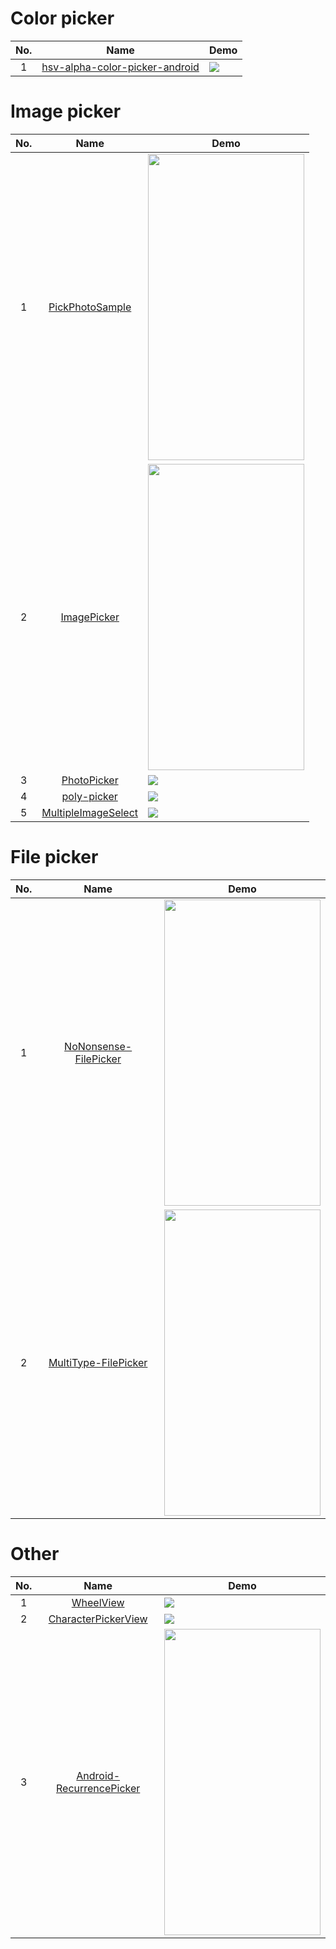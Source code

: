 Color picker
======================
No. | Name | Demo
:---: | :---: | ---
1| [hsv-alpha-color-picker-android](https://github.com/martin-stone/hsv-alpha-color-picker-android) | ![](https://github.com/martin-stone/hsv-alpha-color-picker-android/raw/master/docs/portrait.png)

Image picker
======================
No. | Name | Demo
:---: | :---: | ---
1| [PickPhotoSample](https://github.com/Werb/PickPhotoSample) | <img src="https://github.com/Werb/PickPhotoSample/raw/master/screenshots/new_home.png" width="250" height="490">
2| [ImagePicker](https://github.com/jeasonlzy/ImagePicker) | <img src="https://github.com/jeasonlzy/Screenshots/raw/master/ImagePicker/demo2.gif" width="250" height="490">
3| [PhotoPicker](https://github.com/donglua/PhotoPicker) | ![](https://camo.githubusercontent.com/d250513e87edf279ef8a4df874f46613216a063e/687474703a2f2f7777322e73696e61696d672e636e2f6c617267652f3565396138316462677731657472613631726e72396a3230367a3063653379752e6a7067)
4| [poly-picker](https://github.com/jaydeepw/poly-picker) | ![](https://github.com/jaydeepw/poly-picker/raw/develop/pp-animation.gif)
5| [MultipleImageSelect](https://github.com/darsh2/MultipleImageSelect) | ![](https://github.com/darsh2/MultipleImageSelect/raw/master/screenshots/mis.gif)

File picker
======================
No. | Name | Demo
:---: | :---: | ---
1| [NoNonsense-FilePicker](https://github.com/spacecowboy/NoNonsense-FilePicker) | <img src="https://github.com/spacecowboy/NoNonsense-FilePicker/raw/master/screenshots/Nexus6-picker-dark.png?raw=true" width="250" height="490">
2| [MultiType-FilePicker](https://github.com/fishwjy/MultiType-FilePicker) | <img src="https://github.com/fishwjy/MultiType-FilePicker/raw/master/pic/pick_img.gif" width="250" height="490">

Other
======================
No. | Name | Demo
:---: | :---: | ---
1| [WheelView](https://github.com/LukeDeighton/WheelView) | ![](https://github.com/LukeDeighton/WheelView/raw/master/Graphics/bottom_wheel.gif)
2| [CharacterPickerView](https://github.com/ImKarl/CharacterPickerView) | ![](https://github.com/ImKarl/CharacterPickerView/raw/master/Screenshot/Screenshot_2015-11-13-154813.gif)
3| [Android-RecurrencePicker](https://github.com/Shusshu/Android-RecurrencePicker) | <img src="https://github.com/Shusshu/Android-RecurrencePicker/raw/master/screenshots/recurrence-picker.png" width="250" height="490">
